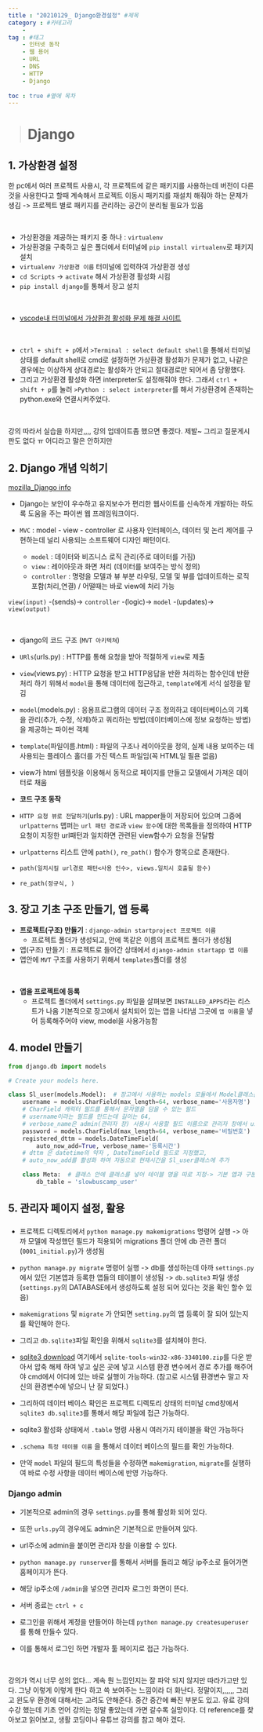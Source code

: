 ```yaml
---
title : "20210129_ Django환경설정" #제목
category : #카테고리
    - 
tag : #태그
    - 인터넷 동작
    - 웹 용어
    - URL
    - DNS
    - HTTP
    - Django
   
toc : true #옆에 목차
---
```


># Django

## 1. 가상환경 설정

한 pc에서 여러 프로젝트 사용시, 각 프로젝트에 같은 패키지를 사용하는데 버전이 다른 것을 사용한다고 할때 계속해서 프로젝트 이동시 패키지를 재설치 해줘야 하는 문제가 생김 -> 프로젝트 별로 패키지를 관리하는 공간이 분리될 필요가 있음  

<br>

- 가상환경을 제공하는 패키지 중 하나 : `virtualenv` 
- 가상환경을 구축하고 싶은 폴더에서 터미널에 `pip install virtualenv`로 패키지 설치 
- `virtualenv 가상환경 이름` 터미널에 입력하여 가상환경 생성
- `cd Scripts` -> `activate` 해서 가상환경 활성화 시킴
- `pip install django`를 통해서 장고 설치

<br>

- [vscode내 터미널에서 가상환경 활성화 문제 해결 사이트](https://somjang.tistory.com/entry/Windows-Visual-Studio-Code-%EC%9D%B4-%EC%8B%9C%EC%8A%A4%ED%85%9C%EC%97%90%EC%84%9C-%EC%8A%A4%ED%81%AC%EB%A6%BD%ED%8A%B8%EB%A5%BC-%EC%8B%A4%ED%96%89%ED%95%A0-%EC%88%98-%EC%97%86%EC%9C%BC%EB%AF%80%EB%A1%9C-%ED%95%B4%EA%B2%B0%EB%B0%A9%EB%B2%95)

<br>

- `ctrl + shift + p`에서 `>Terminal : select default shell`을 통해서 터미널 상태를 default shell로 cmd로 설정하면 가상환경 활성화가 문제가 없고, 나같은 경우에는 이상하게 상대경로는 활성화가 안되고 절대경로만 되어서 좀 당황했다. 
- 그리고 가상환경 활성화 하면 interpreter도 설정해줘야 한다. 그래서 `ctrl + shift + p`를 눌러 `>Python : select interpreter`를 해서 가상환경에 존재하는 python.exe와 연결시켜주었다. 

<br>

강의 따라서 실습을 하지만,,,, 강의 업데이트좀 했으면 좋겠다. 제발~ 그리고 질문게시판도 없다 ㅠ 어디라고 말은 안하지만

## 2. Django 개념 익히기

[mozilla_Django info](https://developer.mozilla.org/ko/docs/Learn/Server-side/Django/Introduction)

- Django는 보안이 우수하고 유지보수가 편리한 웹사이트를 신속하게 개발하는 하도록 도움을 주는 파이썬 웹 프레임워크이다.

- `MVC` : model - view - controller 로 사용자 인터페이스, 데이터 및 논리 제어를 구현하는데 널리 사용되는 소프트웨어 디자인 패턴이다.
  - `model` : 데이터와 비즈니스 로직 관리(주로 데이터를 가짐)
  - `view` : 레이아웃과 화면 처리 (데이터를 보여주는 방식 정의)
  - `controller` : 명령을 모델과 뷰 부분 라우팅, 모델 및 뷰를 업데이트하는 로직 포함(처리,연결) / 어떨때는 바로 view에 처리 가능 
  
`view(input)` -(sends)-> `controller` -(logic)-> `model` -(updates)-> `view(output)`

<br>

- django의 코드 구조 (`MVT 아키텍쳐`)
- `URls`(urls.py) : HTTP를 통해 요청을 받아 적절하게 `view`로 제출
- `view`(views.py) : HTTP 요청을 받고 HTTP응답을 반환 처리하는 함수인데 반환처리 하기 위해서 `model`을 통해 데이터에 접근하고, `template`에게 서식 설정을 맡김
- `model`(models.py) : 응용프로그램의 데이터 구조 정의하고 데이터베이스의 기록을 관리(추가, 수정, 삭제)하고 쿼리하는 방법(데이터베이스에 정보 요청하는 방법)을 제공하는 파이썬 객체
- `template`(파일이름.html) : 파일의 구조나 레이아웃을 정의, 실제 내용 보여주는 데 사용되는 플레이스 홀더를 가진 텍스트 파일임(꼭 HTML일 필욘 없음)

- view가 html 템플릿을 이용해서 동적으로 페이지를 만들고 모델에서 가져온 데이터로 채움

- **코드 구조 동작**

- `HTTP 요청 뷰로 전달하기`(urls.py) : URL mapper들이 저장되어 있으며 그중에 `urlpatterns` 맵퍼는 `url 패턴 경로`과 `view 함수`에 대한 목록들을 정의하여 HTTP요청이 지정한 url패턴과 일치하면 관련된 view함수가 요청을 전달함
- `urlpatterns` 리스트 안에 `path()`, `re_path()` 함수가 항목으로 존재한다.
- `path(일치시킬 url경로 패턴<사용 인수>, views.일치시 호출될 함수)`
- `re_path(정규식, )` 

## 3. 장고 기초 구조 만들기, 앱 등록

- **프로젝트(구조) 만들기** : `django-admin startproject 프로젝트 이름`
  - 프로젝트 폴더가 생성되고, 안에 똑같은 이름의 프로젝트 폴더가 생성됨
- 앱(구조) 만들기 : 프로젝트로 들어간 상태에서 `django-admin startapp 앱 이름`
- 앱안에 `MVT` 구조를 사용하기 위해서 `templates`폴더를 생성

<br>

- **앱을 프로젝트에 등록**
  - 프로젝트 폴더에서 `settings.py` 파일을 살펴보면 `INSTALLED_APPS`라는 리스트가 나옴 기본적으로 장고에서 설치되어 있는 앱을 나타냄 그곳에 `앱 이름`을 넣어 등록해주어야 view, model을 사용가능함 


## 4. model 만들기

``` python
from django.db import models

# Create your models here.

class Sl_user(models.Model):  # 장고에서 사용하는 models 모듈에서 Model클래스를 상속 받아야 함
    username = models.CharField(max_length=64, verbose_name='사용자명')
    # CharField 캐릭터 필드를 통해서 문자열을 담을 수 있는 필드
    # username이라는 필드를 만드는데 길이는 64,
    # verbose_name은 admin(관리자 창) 사용시 사용할 필드 이름으로 관리자 창에서 username이 아닌 '사용자명'으로 뜸
    password = models.CharField(max_length=64, verbose_name='비밀번호')
    registered_dttm = models.DateTimeField(
        auto_now_add=True, verbose_name='등록시간')
    # dttm 은 datetime의 약자 , DateTimeField 필드로 지정했고,
    # auto_now_add를 활성화 하여 자동으로 현재시간을 Sl_user클래스에 추가

    class Meta:  # 클래스 안에 클래스를 넣어 테이블 명을 따로 지정-> 기본 앱과 구분하기 위해서
        db_table = 'slowbuscamp_user'

```

## 5. 관리자 페이지 설정, 활용

###

- 프로젝트 디렉토리에서 `python manage.py makemigrations` 명령어 실행 -> 아까 모델에 작성했던 필드가 적용되어 migrations 폴더 안에  db 관련 폴더(`0001_initial.py`)가 생성됨
- `python manage.py migrate` 명령어 실행 -> db를 생성하는데 아까 `settings.py`에서 있던 기본앱과 등록한 앱들의 테이블이 생성됨 -> `db.sqlite3` 파일 생성(`settings.py`의 DATABASE에서 생성하도록 설정 되어 있다는 것을 확인 할수 있음)
- `makemigrations` 및 `migrate` 가 안되면 `setting.py`의 앱 등록이 잘 되어 있는지를 확인해야 한다.

- 그리고 `db.sqlite3`파일 확인을 위해서 `sqlite3`를 설치해야 한다. 
- [sqlite3 download](https://www.sqlite.org/download.html) 여기에서 `sqlite-tools-win32-x86-3340100.zip`를 다운 받아서 압축 해제 하여 넣고 싶은 곳에 넣고 시스템 환경 변수에서 경로 추가를 해주어야 cmd에서 어디에 있는 바로 실행이 가능하다. (참고로 시스템 환경변수 말고 자신의 환경변수에 넣으니 난 잘 되었다.)
- 그리하여 데이터 베이스 확인은 프로젝트 디렉토리 상태의 터미널 cmd창에서 `sqlite3 db.sqlite3`를 통해서 해당 파일에 접근 가능하다.
- sqlite3 활성화 상태에서 `.table` 명령 사용시  여러가지 테이블을 확인 가능하다
- `.schema 특정 테이블 이름` 을 통해서 데이터 베이스의 필드를 확인 가능하다.

- 만약 `model` 파일의 필드의 특성들을 수정하면 `makemigration`, `migrate`를 실행하여 바로 수정 사항을 데이터 베이스에 반영 가능하다.

### Django admin

- 기본적으로 admin의 경우 `settings.py`를 통해 활성화 되어 있다.
- 또한 `urls.py`의 경우에도 admin은 기본적으로 만들어져 있다.
- url주소에 admin을 붙이면 관리자 창을 이용할 수 있다.

- `python manage.py runserver`를 통해서 서버를 돌리고 해당 ip주소로 들어가면 홈페이지가 뜬다.
- 해당 ip주소에 `/admin`을 넣으면 관리자 로그인 화면이 뜬다.
- 서버 종료는 `ctrl + c`
- 로그인을 위해서 계정을 만들어야 하는데 `python manage.py createsuperuser` 를 통해 만들수 있다.
 - 이를 통해서 로그인 하면 개발자 툴 페이지로 접근 가능하다.

<br>

강의가 역시 너무 성의 없다... 계속 뭔 느낌인지는 잘 파악 되지 않지만 따라가고만 있다. 그냥 이렇게 이렇게 한다 하고 쓱 보여주는 느낌이라 더 화난다. 정말이지,,,,,, 그리고 윈도우 환경에 대해서는 고려도 안해준다. 중간 중간에 빠진 부분도 있고.
유료 강의 수강 했는데 기초 언어 강의는 정말 좋았는데 가면 갈수록 실망이다. 더 reference를 찾아보고 읽어보고, 생활 코딩이나 유튜브 강의를 참고 해야 겠다.

